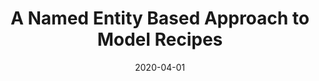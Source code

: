 ---
layout: publications
date: 2020-04-01
title: A Named Entity Based Approach to Model Recipes
venue: 3<sup>rd</sup> International Workshop on Data Engineering meets Intelligent Food & Cooking Recipes, 2020 (DECOR Workshop @ ICDE)
link: "https://arxiv.org/pdf/2004.12184.pdf"
slides: 
poster: 
tldr: Created an Information Retrieval (IR) Model to extract ingredient information from recipes.
authors: <u>Nirav Diwan</u>, Devansh Batra, Ganesh Bagler
code: "https://github.com/cosylabiiit/recipe-knowledge-mining"
---